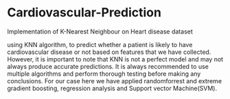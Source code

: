 # Cardiovascular-Prediction
Implementation of K-Nearest Neighbour on Heart disease dataset

 using KNN algorithm, to predict whether a patient is likely to have cardiovascular disease or not based on features that we have collected. 
 However, it is important to note that KNN is not a perfect model and may not always produce accurate predictions. 
 It is always recommended to use multiple algorithms and perform thorough testing before making any conclusions.
 For our case here we have applied randomforrest and extreme gradient boosting, regression analysis and Support vector Machine(SVM).
 
 


